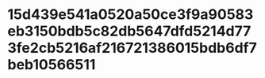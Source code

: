 # 15d439e541a0520a50ce3f9a90583eb3150bdb5c82db5647dfd5214d773fe2cb5216af216721386015bdb6df7beb10566511